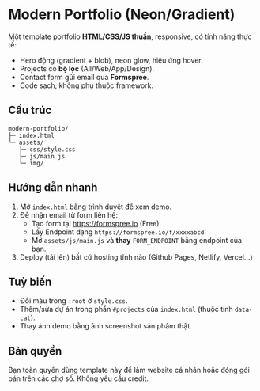 # Modern Portfolio (Neon/Gradient)

Một template portfolio **HTML/CSS/JS thuần**, responsive, có tính năng thực tế:
- Hero động (gradient + blob), neon glow, hiệu ứng hover.
- Projects có **bộ lọc** (All/Web/App/Design).
- Contact form gửi email qua **Formspree**.
- Code sạch, không phụ thuộc framework.

## Cấu trúc
```
modern-portfolio/
├─ index.html
└─ assets/
   ├─ css/style.css
   ├─ js/main.js
   └─ img/
```

## Hướng dẫn nhanh
1. Mở `index.html` bằng trình duyệt để xem demo.
2. Để nhận email từ form liên hệ:
   - Tạo form tại https://formspree.io (Free).
   - Lấy Endpoint dạng `https://formspree.io/f/xxxxabcd`.
   - Mở `assets/js/main.js` và **thay** `FORM_ENDPOINT` bằng endpoint của bạn.
3. Deploy (tải lên) bất cứ hosting tĩnh nào (Github Pages, Netlify, Vercel...)

## Tuỳ biến
- Đổi màu trong `:root` ở `style.css`.
- Thêm/sửa dự án trong phần `#projects` của `index.html` (thuộc tính `data-cat`).
- Thay ảnh demo bằng ảnh screenshot sản phẩm thật.

## Bản quyền
Bạn toàn quyền dùng template này để làm website cá nhân hoặc đóng gói bán trên các chợ số. Không yêu cầu credit.
